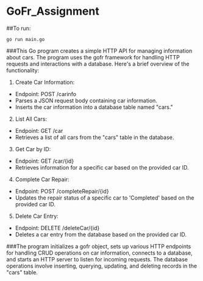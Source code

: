 # GoFr_Assignment

##To run:
```
go run main.go
```


###This Go program creates a simple HTTP API for managing information about cars. The program uses the gofr framework for handling HTTP requests and interactions with a database. Here's a brief overview of the functionality:

1. Create Car Information:
+ Endpoint: POST /carinfo
+ Parses a JSON request body containing car information.
+ Inserts the car information into a database table named "cars."

2. List All Cars:
+ Endpoint: GET /car
+ Retrieves a list of all cars from the "cars" table in the database.

3. Get Car by ID:
+ Endpoint: GET /car/{id}
+ Retrieves information for a specific car based on the provided car ID.

4. Complete Car Repair:
+ Endpoint: POST /completeRepair/{id}
+ Updates the repair status of a specific car to 'Completed' based on the provided car ID.

5. Delete Car Entry:
+ Endpoint: DELETE /deleteCar/{id}
+ Deletes a car entry from the database based on the provided car ID.

###The program initializes a gofr object, sets up various HTTP endpoints for handling CRUD operations on car information, connects to a database, and starts an HTTP server to listen for incoming requests. The database operations involve inserting, querying, updating, and deleting records in the "cars" table.